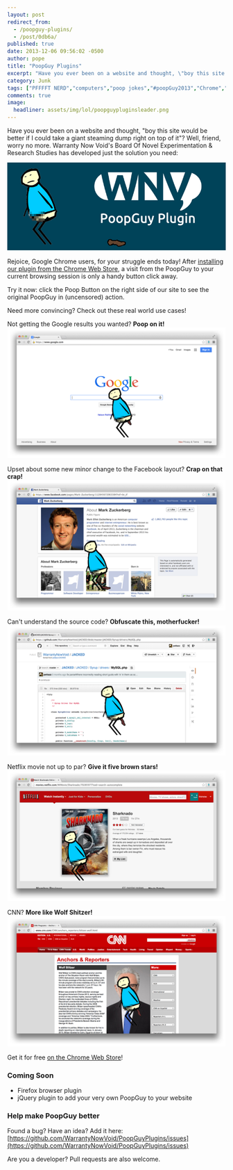 ```yaml
---
layout: post
redirect_from: 
  - /poopguy-plugins/
  - /post/0db6a/
published: true
date: 2013-12-06 09:56:02 -0500
author: pope
title: "PoopGuy Plugins"
excerpt: "Have you ever been on a website and thought, \"boy this site would be better if I could take a giant steaming dump right on top of it\"? Well, friend, worry no more. Warranty Now Void's Board Of Novel Experimentation & Research Studies has developed just the solution you need."
category: Junk
tags: ["PFFFFT NERD","computers","poop jokes","#poopGuy2013","Chrome","poop","downloadable","check back later for updates"]
comments: true 
image:
  headliner: assets/img/lol/poopguypluginsleader.png
---
```


Have you ever been on a website and thought, "boy this site would be better if I could take a giant steaming dump right on top of it"? Well, friend, worry no more. Warranty Now Void's Board Of Novel Experimentation & Research Studies has developed just the solution you need:

![The PoopGuy Browser Plugin](/assets/img/lol/poop_banner.png)

Rejoice, Google Chrome users, for your struggle ends today! After [installing our plugin from the Chrome Web Store](https://chrome.google.com/webstore/detail/warrantynowvoids-poopguy/linkbhnfbppadaeohnhbnlnkggaogonk), a visit from the PoopGuy to your current browsing session is only a handy button click away.

Try it now: click the Poop Button on the right side of our site to see the original PoopGuy in (uncensored) action.

Need more convincing? Check out these real world use cases!

Not getting the Google results you wanted? **Poop on it!** ![Pooping on Google](/assets/img/lol/poopguy_google.png "Autocomplete this")

Upset about some new minor change to the Facebook layout? **Crap on that crap!** ![Pooping on Facebook](/assets/img/lol/poopguy_facebook.png "One new notification from my anus")

Can't understand the source code? **Obfuscate this, motherfucker!** ![Pooping on GitHub](/assets/img/lol/poopguy_github.png "Let me just add this unit test real quick...")

Netflix movie not up to par? **Give it five brown stars!** ![Pooping on Netflix](/assets/img/lol/poopguy_netflix.png "This'll be a real shitstorm")

CNN? **More like Wolf Shitzer!** ![Pooping on cnn.com](/assets/img/lol/poopguy_cnn.png "BREAKING NEWS: FECES!")

Get it for free [on the Chrome Web Store](https://chrome.google.com/webstore/detail/warrantynowvoids-poopguy/linkbhnfbppadaeohnhbnlnkggaogonk)!

### Coming Soon

*   Firefox browser plugin
*   jQuery plugin to add your very own PoopGuy to your website

### Help make PoopGuy better

Found a bug? Have an idea? Add it here:  
[https://github.com/WarrantyNowVoid/PoopGuyPlugins/issues](https://github.com/WarrantyNowVoid/PoopGuyPlugins/issues)

Are you a developer? Pull requests are also welcome.